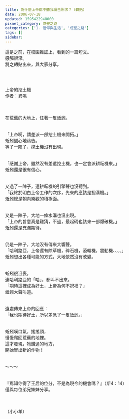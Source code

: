 ```yaml
---
title: 為什麼上帝都不聽我禱告所求？（轉貼）
date: 2006-07-18
updated: 1595422948000
pixnet_category: 成聖之路
categories: ['1. 信仰與生活', '成聖之路']
tags: []
sidebar: 
---
```


<p>這是之前，在校園雜誌上，看到的一篇短文。<br/>
感觸很深。<br/>
將之轉貼出來，與大家分享。</p>
<p> </p>
<p><br/>
<!--more-->上帝的挖土機<br/>
作者：異鳴<br/>
<br/>
<br/>
<br/>
在荒蕪的大地上，住著一隻蚯蚓。<br/>
<br/>
<br/>
「上帝啊，請差派一部挖土機來開拓。」<br/>
蚯蚓誠心地禱告。<br/>
等了一陣子，挖土機沒有出現。<br/>
<br/>
<br/>
「感謝上帝，雖然沒有差遣挖土機，也一定會派耕耘機來。」<br/>
蚯蚓還是很有信心。<br/>
<br/>
<br/>
又過了一陣子，連耕耘機的引擎聲也沒聽到。<br/>
「我終於明白上帝工作的次序，先來的應該是掘溝機。」<br/>
蚯蚓總是朝向樂觀的積極面。<br/>
<br/>
<br/>
又是一陣子，大地一條水溝也沒出現。<br/>
「上帝的旨意真是難猜，不過，最起碼也該來一部爆破機。」<br/>
蚯蚓還是充滿期待。<br/>
<br/>
<br/>
仍是一陣子，大地沒有傳來大響聲。<br/>
「哈利路亞，上帝還有除草機，碎石機，滾輪機，震動機、、、、」<br/>
蚯蚓想出各種可能的方式，大地依然沒有改變。<br/>
<br/>
<br/>
蚯蚓很沮喪，<br/>
連哈利路亞的「哈」，都叫不出來。<br/>
「期待這裡成為好土，上帝為何不祝福？」<br/>
蚯蚓大聲叫道。<br/>
<br/>
<br/>
遠處傳來上帝的回應：<br/>
「我也期待好土，所以差派了一隻蚯蚓。」<br/>
<br/>
<br/>
蚯蚓嘆口氣，搖搖頭，<br/>
慢慢爬回荒蕪的地裡。<br/>
這才發現，牠鑽過的地方，<br/>
開始冒出新的作物！<br/>
<br/>
<br/>
～～～<br/>
<br/>
<br/>
『焉知你得了王后的位分，不是為現今的機會嗎？』（斯4：14）<br/>
僅與每位弟兄姊妹分享。<br/>
<br/>
<br/>
<br/>
（小小羊）</p>
<p> </p>
<p> </p>
<p> </p>
